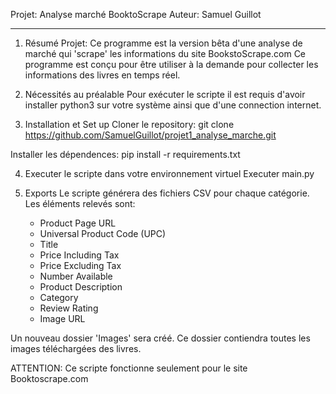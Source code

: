 Projet: Analyse marché BooktoScrape
Auteur: Samuel Guillot

---

1. Résumé Projet: 
Ce programme est la version bêta d'une analyse de marché qui 'scrape' les informations du site BookstoScrape.com
Ce programme est conçu pour être utiliser à la demande pour collecter les informations des livres en temps réel. 

2. Nécessités au préalable
Pour exécuter le scripte il est requis d'avoir installer python3 sur votre système ainsi que d'une connection internet. 

3. Installation et Set up
Cloner le repository:
git clone https://github.com/SamuelGuillot/projet1_analyse_marche.git

Installer les dépendences: 
pip install -r requirements.txt

4. Executer le scripte dans votre environnement virtuel
Executer main.py

5. Exports
Le scripte générera des fichiers CSV pour chaque catégorie. 
Les éléments relevés sont: 
    - Product Page URL
    - Universal Product Code (UPC)
    - Title
    - Price Including Tax
    - Price Excluding Tax
    - Number Available
    - Product Description
    - Category
    - Review Rating
    - Image URL

Un nouveau dossier 'Images' sera créé. Ce dossier contiendra toutes les images téléchargées des livres. 

ATTENTION: Ce scripte fonctionne seulement pour le site Booktoscrape.com

